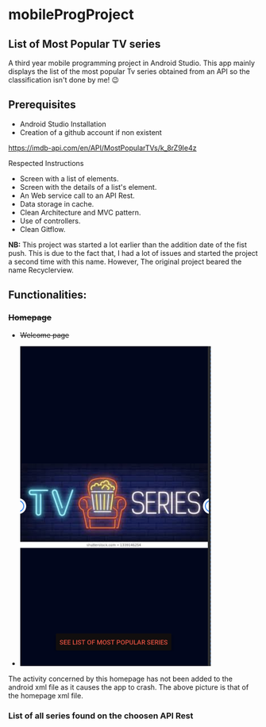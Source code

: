 # mobileProgProject


## List of Most Popular TV series

A third year mobile programming project in Android Studio. This app mainly displays the list of the most popular Tv series obtained from an API so the classification isn't done by me! :wink:

## Prerequisites 
- Android Studio Installation
- Creation of a github account if non existent

https://imdb-api.com/en/API/MostPopularTVs/k_8rZ9Ie4z

Respected Instructions
- Screen with a list of elements.
- Screen with the details of a list's element.
- An Web service call to an API Rest.
- Data storage in cache.
- Clean Architecture and MVC pattern.
- Use of controllers.
- Clean Gitflow.

**NB:** This project was started a lot earlier than the addition date of the fist push. This is due to the fact that, I had a lot of issues and started the project a second time with this name. However, The original project beared the name Recyclerview.


## Functionalities:

### ~~Homepage~~

- ~~Welcome page~~ 

- ![](https://github.com/TMetagang/mobileProgProject/blob/master/images/Capture%20d’écran%202020-06-23%20à%2019.26.34.png)

The activity concerned by this homepage has not been added to the android xml file as it causes the app to crash. The above picture is that of the homepage xml file.


### List of all series found on the choosen API Rest

![]()





